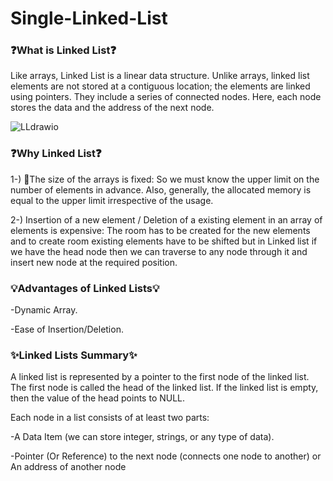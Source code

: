 # Single-Linked-List

<h3>❓What is Linked List❓</h3>
Like arrays, Linked List is a linear data structure. Unlike arrays, linked list elements are not stored
at a contiguous location; the elements are linked using pointers. They include a series of connected nodes. Here, 
each node stores the data and the address of the next node.


![LLdrawio](https://user-images.githubusercontent.com/86704802/190682690-6fda5cff-63a5-45fa-a2cc-4fd84d275846.png)

<h3>❓Why Linked List❓</h3>
1-) 🤔The size of the arrays is fixed: So we must know the upper limit on the number of elements in advance.
Also, generally, the allocated memory is equal to the upper limit irrespective of the usage.

2-) Insertion of a new element / Deletion of a existing element in an array of elements is expensive:
The room has to be created for the new elements and to create room existing elements have to be shifted
but in Linked list if we have the head node then we can traverse to any node through it and insert 
new node at the required position.

<h3>💡Advantages of Linked Lists💡</h3>
-Dynamic Array.

-Ease of Insertion/Deletion.

<h3>✨Linked Lists Summary✨</h3>
A linked list is represented by a pointer to the first node of the linked list. The first node is called the head of the linked list. If the linked list is empty, then the value of the head points to NULL. 

Each node in a list consists of at least two parts: 

-A Data Item (we can store integer, strings, or any type of data).

-Pointer (Or Reference) to the next node (connects one node to another) or An address of another node

